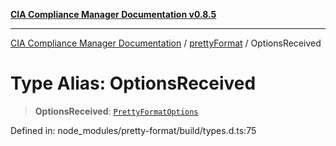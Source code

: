 [**CIA Compliance Manager Documentation v0.8.5**](../../../README.md)

***

[CIA Compliance Manager Documentation](../../../globals.md) / [prettyFormat](../README.md) / OptionsReceived

# Type Alias: OptionsReceived

> **OptionsReceived**: [`PrettyFormatOptions`](../interfaces/PrettyFormatOptions.md)

Defined in: node\_modules/pretty-format/build/types.d.ts:75
